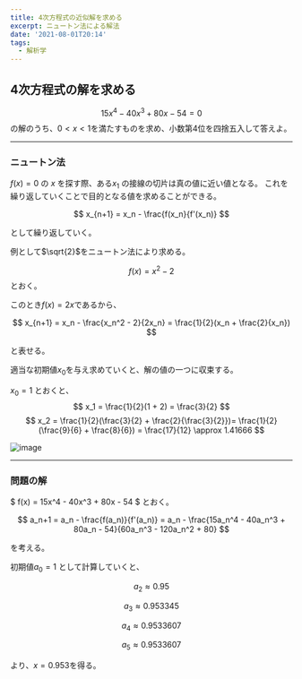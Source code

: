 ```yaml
---
title: 4次方程式の近似解を求める
excerpt: ニュートン法による解法
date: '2021-08-01T20:14'
tags:
  - 解析学
---
```


## 4次方程式の解を求める

$$
15x^4 - 40x^3 + 80x - 54 = 0
$$
の解のうち、$0 < x < 1$を満たすものを求め、小数第4位を四捨五入して答えよ。

<hr>

### ニュートン法

$f(x) = 0$ の $x$ を探す際、ある$x_1$ の接線の切片は真の値に近い値となる。
これを繰り返していくことで目的となる値を求めることができる。

$$
x_{n+1} = x_n - \frac{f(x_n}{f'(x_n)}
$$

として繰り返していく。

例として$\sqrt{2}$をニュートン法により求める。


$$
f(x) = x^2 - 2
$$
とおく。

このとき$f(x) = 2x$であるから、

$$
x_{n+1} = x_n - \frac{x_n^2 - 2}{2x_n} = \frac{1}{2}(x_n + \frac{2}{x_n})
$$

と表せる。

適当な初期値$x_0$を与え求めていくと、解の値の一つに収束する。

$x_0 = 1$ とおくと、
$$
x_1 = \frac{1}{2}(1 + 2) = \frac{3}{2}
$$
$$
x_2 = \frac{1}{2}(\frac{3}{2} + \frac{2}{\frac{3}{2}})= \frac{1}{2}(\frac{9}{6} + \frac{8}{6})  = \frac{17}{12}  \approx 1.41666
$$

![image](https://res.cloudinary.com/ddaz9etkx/image/upload/v1627818472/math/Untitled_Draft_-3_3_uttp4z.jpg)

<hr>

### 問題の解
$
f(x) = 15x^4 - 40x^3 + 80x - 54 
$ とおく。

$$
a_n+1 = a_n - \frac{f(a_n)}{f'(a_n)} = a_n - \frac{15a_n^4 - 40a_n^3 + 80a_n - 54}{60a_n^3 - 120a_n^2 + 80}
$$

を考える。

初期値$a_0 = 1$ として計算していくと、

$$
a_2 \approx 0.95
$$

$$
a_3 \approx 0.953345
$$

$$
a_4 \approx 0.9533607
$$

$$
a_5 \approx 0.9533607
$$

より、$x = 0.953$を得る。